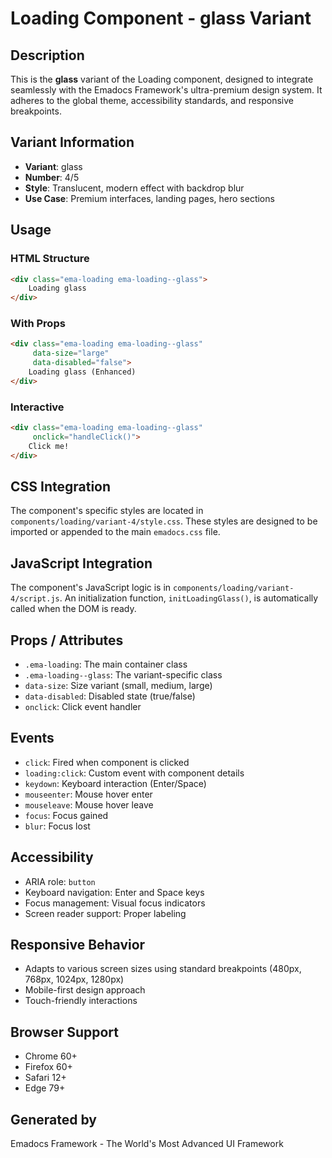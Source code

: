 # Loading Component - glass Variant

## Description
This is the **glass** variant of the Loading component, designed to integrate seamlessly with the Emadocs Framework's ultra-premium design system. It adheres to the global theme, accessibility standards, and responsive breakpoints.

## Variant Information
- **Variant**: glass
- **Number**: 4/5
- **Style**: Translucent, modern effect with backdrop blur
- **Use Case**: Premium interfaces, landing pages, hero sections

## Usage

### HTML Structure
```html
<div class="ema-loading ema-loading--glass">
    Loading glass
</div>
```

### With Props
```html
<div class="ema-loading ema-loading--glass" 
     data-size="large" 
     data-disabled="false">
    Loading glass (Enhanced)
</div>
```

### Interactive
```html
<div class="ema-loading ema-loading--glass" 
     onclick="handleClick()">
    Click me!
</div>
```

## CSS Integration
The component's specific styles are located in `components/loading/variant-4/style.css`. These styles are designed to be imported or appended to the main `emadocs.css` file.

## JavaScript Integration
The component's JavaScript logic is in `components/loading/variant-4/script.js`. An initialization function, `initLoadingGlass()`, is automatically called when the DOM is ready.

## Props / Attributes
- `.ema-loading`: The main container class
- `.ema-loading--glass`: The variant-specific class
- `data-size`: Size variant (small, medium, large)
- `data-disabled`: Disabled state (true/false)
- `onclick`: Click event handler

## Events
- `click`: Fired when component is clicked
- `loading:click`: Custom event with component details
- `keydown`: Keyboard interaction (Enter/Space)
- `mouseenter`: Mouse hover enter
- `mouseleave`: Mouse hover leave
- `focus`: Focus gained
- `blur`: Focus lost

## Accessibility
- ARIA role: `button`
- Keyboard navigation: Enter and Space keys
- Focus management: Visual focus indicators
- Screen reader support: Proper labeling

## Responsive Behavior
- Adapts to various screen sizes using standard breakpoints (480px, 768px, 1024px, 1280px)
- Mobile-first design approach
- Touch-friendly interactions

## Browser Support
- Chrome 60+
- Firefox 60+
- Safari 12+
- Edge 79+

## Generated by
Emadocs Framework - The World's Most Advanced UI Framework
